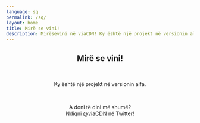 ```yaml
---
language: sq
permalink: /sq/
layout: home
title: Mirë se vini!
description: Mirësevini në viaCDN! Ky është një projekt në versionin alfa. A doni të dini më shumë?
---
```


<center>
<h2>Mirë se vini!</h2>
<br/>

<p>
Ky është një projekt në versionin alfa.
</p>

<br/>

<p>
A doni të dini më shumë?
<br/>
Ndiqni <a href="https://twitter.com/viaCDN" target="_blank" rel="noopener">@viaCDN</a> në Twitter!
</p>

<br/>
</center>
